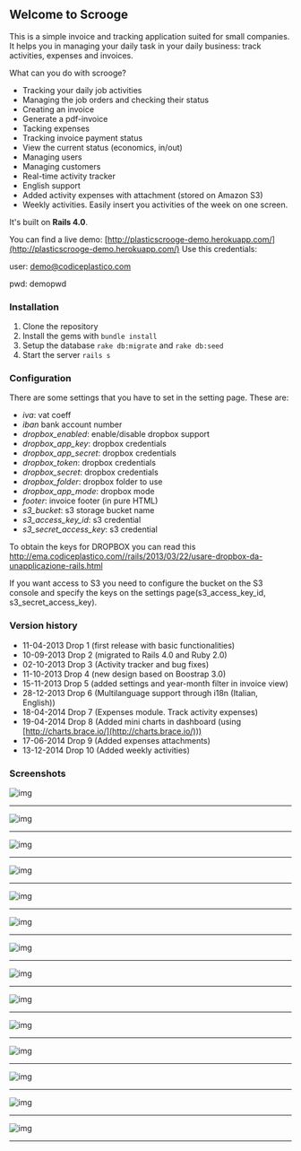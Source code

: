 ## Welcome to Scrooge

This is a simple invoice and tracking application suited for small companies. It helps you in managing your daily task in your daily business: track activities, expenses and invoices.

What can you do with scrooge?

- Tracking your daily job activities
- Managing the job orders and checking their status
- Creating an invoice 
- Generate a pdf-invoice
- Tacking expenses
- Tracking invoice payment status
- View the current status (economics, in/out)
- Managing users
- Managing customers
- Real-time activity tracker
- English support
- Added activity expenses with attachment (stored on Amazon S3)
- Weekly activities. Easily insert you activities of the week on one screen.

It's built on **Rails 4.0**.

You can find a live demo: [http://plasticscrooge-demo.herokuapp.com/](http://plasticscrooge-demo.herokuapp.com/)
Use this credentials:

user: demo@codiceplastico.com

pwd: demopwd

### Installation
1. Clone the repository
2. Install the gems with `bundle install`
3. Setup the database `rake db:migrate` and `rake db:seed`
4. Start the server `rails s`

### Configuration
There are some settings that you have to set in the setting page.
These are:


- *iva*: vat coeff
- *iban* bank account number
- *dropbox_enabled*: enable/disable dropbox support
- *dropbox_app_key*: dropbox credentials
- *dropbox_app_secret*: dropbox credentials
- *dropbox_token*: dropbox credentials
- *dropbox_secret*: dropbox credentials
- *dropbox_folder*: dropbox folder to use
- *dropbox_app_mode*: dropbox mode
- *footer*: invoice footer (in pure HTML)
- *s3_bucket*: s3 storage bucket name
- *s3_access_key_id*: s3 credential
- *s3_secret_access_key*: s3 credential

To obtain the keys for DROPBOX you can read this http://ema.codiceplastico.com//rails/2013/03/22/usare-dropbox-da-unapplicazione-rails.html

If you want access to S3 you need to configure the bucket on the S3 console and specify the keys on the settings page(s3_access_key_id, s3_secret_access_key).


### Version history 
- 11-04-2013 Drop 1 (first release with basic functionalities)
- 10-09-2013 Drop 2 (migrated to Rails 4.0 and Ruby 2.0)
- 02-10-2013 Drop 3 (Activity tracker and bug fixes)
- 11-10-2013 Drop 4 (new design based on Boostrap 3.0)
- 15-11-2013 Drop 5 (added settings and year-month filter in invoice view)
- 28-12-2013 Drop 6 (Multilanguage support through i18n (Italian, English))
- 18-04-2014 Drop 7 (Expenses module. Track activity expenses)
- 19-04-2014 Drop 8 (Added mini charts in dashboard (using [http://charts.brace.io/](http://charts.brace.io/)))
- 17-06-2014 Drop 9 (Added expenses attachments)
- 13-12-2014 Drop 10 (Added weekly activities)

### Screenshots
![img](doc/images/img1.png)
***
![img](doc/images/img2.png)
***
![img](doc/images/img3.png)
***
![img](doc/images/img4.png)
***
![img](doc/images/img5.png)
***
![img](doc/images/img6.png)
***
![img](doc/images/img7.png)
***
![img](doc/images/img8.png)
***
![img](doc/images/img9.png)
***
![img](doc/images/img10.png)
***
![img](doc/images/img11.png)
***
![img](doc/images/img12.png)
***
![img](doc/images/img13.png)
***
![img](doc/images/img14.png)
***
